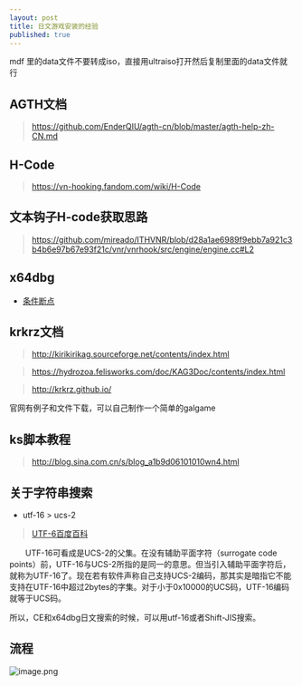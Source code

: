 ```yaml
---
layout: post
title: 日文游戏安装的经验
published: true
---
```


mdf 里的data文件不要转成iso，直接用ultraiso打开然后复制里面的data文件就行

## AGTH文档
> https://github.com/EnderQIU/agth-cn/blob/master/agth-help-zh-CN.md

## H-Code
> https://vn-hooking.fandom.com/wiki/H-Code

## 文本钩子H-code获取思路
> https://github.com/mireado/ITHVNR/blob/d28a1ae6989f9ebb7a921c3b4b6e97b67e93f21c/vnr/vnrhook/src/engine/engine.cc#L2

## x64dbg
- [条件断点](https://bbs.pediy.com/thread-251385.htm)

## krkrz文档
> http://kirikirikag.sourceforge.net/contents/index.html

> https://hydrozoa.felisworks.com/doc/KAG3Doc/contents/index.html

> http://krkrz.github.io/

官网有例子和文件下载，可以自己制作一个简单的galgame

## ks脚本教程
> http://blog.sina.com.cn/s/blog_a1b9d06101010wn4.html


## 关于字符串搜索

- utf-16 > ucs-2

> [UTF-6百度百科](https://baike.baidu.com/item/UTF-16/9032026?fr=aladdin)


&emsp;&emsp;UTF-16可看成是UCS-2的父集。在没有辅助平面字符（surrogate code points）前，UTF-16与UCS-2所指的是同一的意思。但当引入辅助平面字符后，就称为UTF-16了。现在若有软件声称自己支持UCS-2编码，那其实是暗指它不能支持在UTF-16中超过2bytes的字集。对于小于0x10000的UCS码，UTF-16编码就等于UCS码。

所以，CE和x64dbg日文搜索的时候，可以用utf-16或者Shift-JIS搜索。

## 流程
![image.png](https://i.loli.net/2020/01/08/NQJjDxB3lPncoZe.png)
